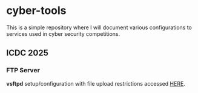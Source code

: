 # cyber-tools
This is a simple repository where I will document various configurations to services used in cyber security competitions.

## ICDC 2025
### FTP Server
**vsftpd** setup/configuration with file upload restrictions accessed [HERE](/ICDC-2025/vsftpd.md).
